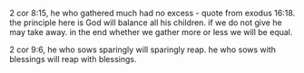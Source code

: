 2 cor 8:15, he who gathered much had no excess - quote from exodus 16:18. the
principle here is God will balance all his children. if we do not give he may take
away. in the end whether we gather more or less we will be equal.

2 cor 9:6, he who sows sparingly will sparingly reap. he who sows with blessings
will reap with blessings. 

